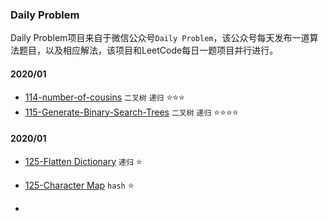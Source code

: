 ### Daily Problem

Daily Problem项目来自于微信公众号`Daily Problem`，该公众号每天发布一道算法题目，以及相应解法，该项目和LeetCode每日一题项目并行进行。



#### 2020/01

- [114-number-of-cousins](114-number-of-cousins.py) `二叉树` `递归` ⭐⭐⭐
- [115-Generate-Binary-Search-Trees](115-Generate-Binary-Search-Trees.py) `二叉树` `递归` ⭐⭐⭐⭐



#### 2020/01

- [125-Flatten Dictionary](125-Flatten-Dictionay.py) `递归` ⭐

- [125-Character Map](124-Character-Map.py) `hash` ⭐
- 

